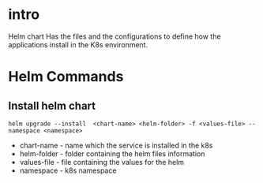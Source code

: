 # intro
Helm chart Has the files and the configurations to define how the applications install in the K8s  environment.

# Helm Commands 

## Install helm chart 

```helm
helm upgrade --install  <chart-name> <helm-folder> -f <values-file> --namespace <namespace>
```

 - chart-name - name which the service is installed in the k8s 
 - helm-folder - folder containing the helm files  information 
 - values-file - file containing the values for the helm
 - namespace - k8s namespace


